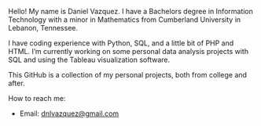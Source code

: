 Hello! My name is Daniel Vazquez. I have a Bachelors degree in Information Technology with a minor in Mathematics from Cumberland University in Lebanon, Tennessee.

I have coding experience with Python, SQL, and a little bit of PHP and HTML. I’m currently working on some personal data analysis projects with SQL and using the Tableau visualization software.

This GitHub is a collection of my personal projects, both from college and after.

How to reach me:
- Email: dnlvazquez@gmail.com

<!---
vzqz2186/vzqz2186 is a ✨ special ✨ repository because its `README.md` (this file) appears on your GitHub profile.
You can click the Preview link to take a look at your changes.
--->

